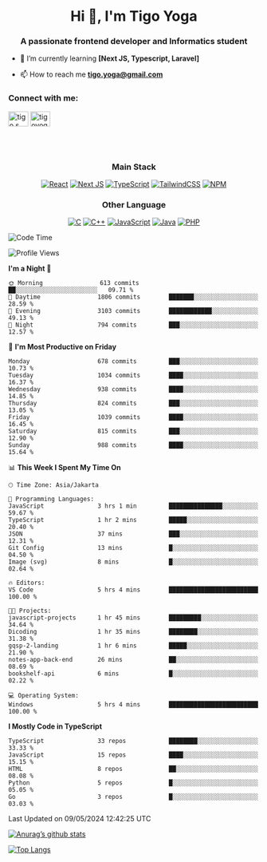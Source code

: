 <h1 align="center">Hi 👋, I'm Tigo Yoga</h1>
<h3 align="center">A passionate frontend developer and Informatics student</h3>

- 🌱 I’m currently learning **[Next JS, Typescript, Laravel]**

- 📫 How to reach me **tigo.yoga@gmail.com**

<h3 align="left">Connect with me:</h3>
<p align="left">
<a href="https://linkedin.com/in/tigo s yoga" target="blank"><img align="center" src="https://raw.githubusercontent.com/rahuldkjain/github-profile-readme-generator/master/src/images/icons/Social/linked-in-alt.svg" alt="tigo s yoga" height="30" width="40" /></a>
<a href="https://instagram.com/tigoyoga" target="blank"><img align="center" src="https://raw.githubusercontent.com/rahuldkjain/github-profile-readme-generator/master/src/images/icons/Social/instagram.svg" alt="tigoyoga" height="30" width="40" /></a>
</p>

<br/>
<br/>

<h3 align="center">Main Stack</h3>
<div align="center">
  
  <a href="">![React](https://img.shields.io/badge/react-%2320232a.svg?style=for-the-badge&logo=react&logoColor=%2361DAFB)</a>
  <a href="">![Next JS](https://img.shields.io/badge/Next-black?style=for-the-badge&logo=next.js&logoColor=white)</a>
   <a href="">![TypeScript](https://img.shields.io/badge/typescript-%23007ACC.svg?style=for-the-badge&logo=typescript&logoColor=white)</a>
  <a href="">![TailwindCSS](https://img.shields.io/badge/tailwindcss-%2338B2AC.svg?style=for-the-badge&logo=tailwind-css&logoColor=white)</a>
  <a href="">![NPM](https://img.shields.io/badge/NPM-%23000000.svg?style=for-the-badge&logo=npm&logoColor=white)</a>
</div>
<h3 align="center">Other Language</h3>
<div align="center">
  
  <a href="">![C](https://img.shields.io/badge/c-%2300599C.svg?style=for-the-badge&logo=c&logoColor=white)</a>
  <a href="">![C++](https://img.shields.io/badge/c++-%2300599C.svg?style=for-the-badge&logo=c%2B%2B&logoColor=white)</a>
  <a href="">![JavaScript](https://img.shields.io/badge/javascript-%23323330.svg?style=for-the-badge&logo=javascript&logoColor=%23F7DF1E)</a>
  <a href="">![Java](https://img.shields.io/badge/java-%23ED8B00.svg?style=for-the-badge&logo=java&logoColor=white)</a>
  <a href="">![PHP](https://img.shields.io/badge/php-%23777BB4.svg?style=for-the-badge&logo=php&logoColor=white)</a>
</div>

<!--START_SECTION:waka-->
![Code Time](http://img.shields.io/badge/Code%20Time-855%20hrs%2015%20mins-blue)

![Profile Views](http://img.shields.io/badge/Profile%20Views-0-blue)

**I'm a Night 🦉** 

```text
🌞 Morning                613 commits         ██░░░░░░░░░░░░░░░░░░░░░░░   09.71 % 
🌆 Daytime                1806 commits        ███████░░░░░░░░░░░░░░░░░░   28.59 % 
🌃 Evening                3103 commits        ████████████░░░░░░░░░░░░░   49.13 % 
🌙 Night                  794 commits         ███░░░░░░░░░░░░░░░░░░░░░░   12.57 % 
```
📅 **I'm Most Productive on Friday** 

```text
Monday                   678 commits         ███░░░░░░░░░░░░░░░░░░░░░░   10.73 % 
Tuesday                  1034 commits        ████░░░░░░░░░░░░░░░░░░░░░   16.37 % 
Wednesday                938 commits         ████░░░░░░░░░░░░░░░░░░░░░   14.85 % 
Thursday                 824 commits         ███░░░░░░░░░░░░░░░░░░░░░░   13.05 % 
Friday                   1039 commits        ████░░░░░░░░░░░░░░░░░░░░░   16.45 % 
Saturday                 815 commits         ███░░░░░░░░░░░░░░░░░░░░░░   12.90 % 
Sunday                   988 commits         ████░░░░░░░░░░░░░░░░░░░░░   15.64 % 
```


📊 **This Week I Spent My Time On** 

```text
🕑︎ Time Zone: Asia/Jakarta

💬 Programming Languages: 
JavaScript               3 hrs 1 min         ███████████████░░░░░░░░░░   59.67 % 
TypeScript               1 hr 2 mins         █████░░░░░░░░░░░░░░░░░░░░   20.40 % 
JSON                     37 mins             ███░░░░░░░░░░░░░░░░░░░░░░   12.31 % 
Git Config               13 mins             █░░░░░░░░░░░░░░░░░░░░░░░░   04.50 % 
Image (svg)              8 mins              █░░░░░░░░░░░░░░░░░░░░░░░░   02.64 % 

🔥 Editors: 
VS Code                  5 hrs 4 mins        █████████████████████████   100.00 % 

🐱‍💻 Projects: 
javascript-projects      1 hr 45 mins        █████████░░░░░░░░░░░░░░░░   34.64 % 
Dicoding                 1 hr 35 mins        ████████░░░░░░░░░░░░░░░░░   31.38 % 
gqsp-2-landing           1 hr 6 mins         █████░░░░░░░░░░░░░░░░░░░░   21.90 % 
notes-app-back-end       26 mins             ██░░░░░░░░░░░░░░░░░░░░░░░   08.69 % 
bookshelf-api            6 mins              █░░░░░░░░░░░░░░░░░░░░░░░░   02.22 % 

💻 Operating System: 
Windows                  5 hrs 4 mins        █████████████████████████   100.00 % 
```

**I Mostly Code in TypeScript** 

```text
TypeScript               33 repos            ████████░░░░░░░░░░░░░░░░░   33.33 % 
JavaScript               15 repos            ████░░░░░░░░░░░░░░░░░░░░░   15.15 % 
HTML                     8 repos             ██░░░░░░░░░░░░░░░░░░░░░░░   08.08 % 
Python                   5 repos             █░░░░░░░░░░░░░░░░░░░░░░░░   05.05 % 
Go                       3 repos             █░░░░░░░░░░░░░░░░░░░░░░░░   03.03 % 
```




 Last Updated on 09/05/2024 12:42:25 UTC
<!--END_SECTION:waka-->

[![Anurag’s github stats](https://github-readme-stats.vercel.app/api?username=tigoyoga)](https://github.com/tigoyoga)

[![Top Langs](https://github-readme-stats.vercel.app/api/top-langs/?username=tigoyoga&layout=compact)](https://github.com/tigoyoga)
